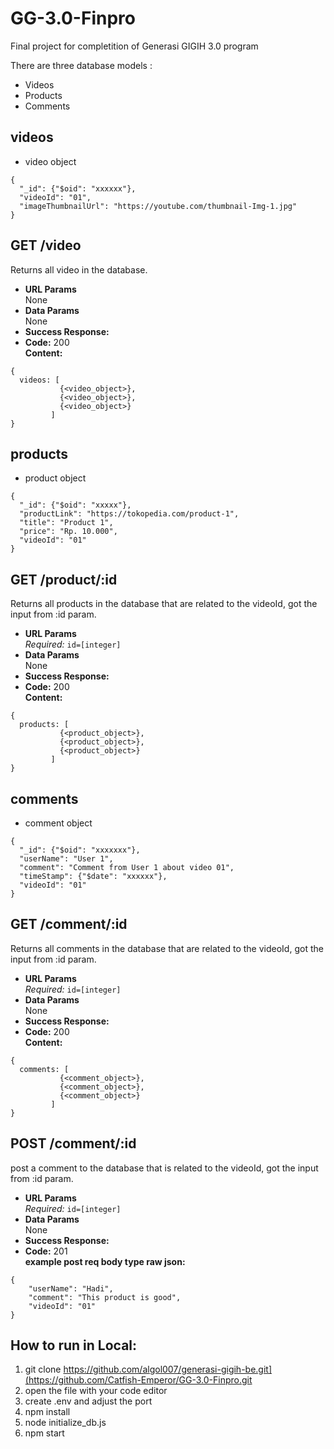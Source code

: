 # GG-3.0-Finpro

Final project for completition of Generasi GIGIH 3.0 program

There are three database models :
* Videos
* Products
* Comments

## videos
* video object
```
{
  "_id": {"$oid": "xxxxxx"},
  "videoId": "01",
  "imageThumbnailUrl": "https://youtube.com/thumbnail-Img-1.jpg"
}
```
**GET /video**
----
  Returns all video in the database.
* **URL Params**  
  None
* **Data Params**  
  None
* **Success Response:**  
* **Code:** 200  
  **Content:**  
```
{
  videos: [
           {<video_object>},
           {<video_object>},
           {<video_object>}
         ]
}
```

## products
* product object
```
{
  "_id": {"$oid": "xxxxx"},
  "productLink": "https://tokopedia.com/product-1",
  "title": "Product 1",
  "price": "Rp. 10.000",
  "videoId": "01"
}
```
**GET /product/:id**
----
  Returns all products in the database that are related to the videoId, got the input from :id param.
* **URL Params**  
  *Required:* `id=[integer]`
* **Data Params**  
  None
* **Success Response:**  
* **Code:** 200  
  **Content:**  
```
{
  products: [
           {<product_object>},
           {<product_object>},
           {<product_object>}
         ]
}
```

## comments
* comment object
```
{
  "_id": {"$oid": "xxxxxxx"},
  "userName": "User 1",
  "comment": "Comment from User 1 about video 01",
  "timeStamp": {"$date": "xxxxxx"},
  "videoId": "01"
}
```
**GET /comment/:id**
----
  Returns all comments in the database that are related to the videoId, got the input from :id param.
* **URL Params**  
  *Required:* `id=[integer]`
* **Data Params**  
  None
* **Success Response:**  
* **Code:** 200  
  **Content:**  
```
{
  comments: [
           {<comment_object>},
           {<comment_object>},
           {<comment_object>}
         ]
}
```
**POST /comment/:id**
----
  post a comment to the database that is related to the videoId, got the input from :id param.
* **URL Params**  
  *Required:* `id=[integer]`
* **Data Params**  
  None
* **Success Response:**  
* **Code:** 201  
  **example post req body type raw json:**  
```
{
    "userName": "Hadi",
    "comment": "This product is good",
    "videoId": "01"
}
```

## How to run in Local:
1. git clone <https://github.com/algol007/generasi-gigih-be.git](https://github.com/Catfish-Emperor/GG-3.0-Finpro.git>
2. open the file with your code editor
3. create .env and adjust the port
4. npm install
5. node initialize_db.js
6. npm start
